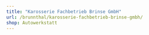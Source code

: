 ```yaml
---
title: "Karosserie Fachbetrieb Brinse GmbH"
url: /brunnthal/karosserie-fachbetrieb-brinse-gmbh/
shop: Autowerkstatt
---
```

